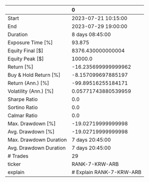 |                        | 0                        |
|:-----------------------|:-------------------------|
| Start                  | 2023-07-21 10:15:00      |
| End                    | 2023-07-29 19:00:00      |
| Duration               | 8 days 08:45:00          |
| Exposure Time [%]      | 93.875                   |
| Equity Final [$]       | 8376.430000000004        |
| Equity Peak [$]        | 10000.0                  |
| Return [%]             | -16.235699999999962      |
| Buy & Hold Return [%]  | -8.157099697885197       |
| Return (Ann.) [%]      | -99.89516255184171       |
| Volatility (Ann.) [%]  | 0.05771743880539959      |
| Sharpe Ratio           | 0.0                      |
| Sortino Ratio          | 0.0                      |
| Calmar Ratio           | 0.0                      |
| Max. Drawdown [%]      | -19.02719999999998       |
| Avg. Drawdown [%]      | -19.02719999999998       |
| Max. Drawdown Duration | 7 days 20:45:00          |
| Avg. Drawdown Duration | 7 days 20:45:00          |
| # Trades               | 29                       |
| ticker                 | RANK-7-KRW-ARB           |
| explain                | # Explain RANK-7-KRW-ARB |